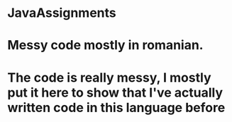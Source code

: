 # JavaAssignments
# Messy code mostly in romanian.
# The code is really messy, I mostly put it here to show that I've actually written code in this language before
